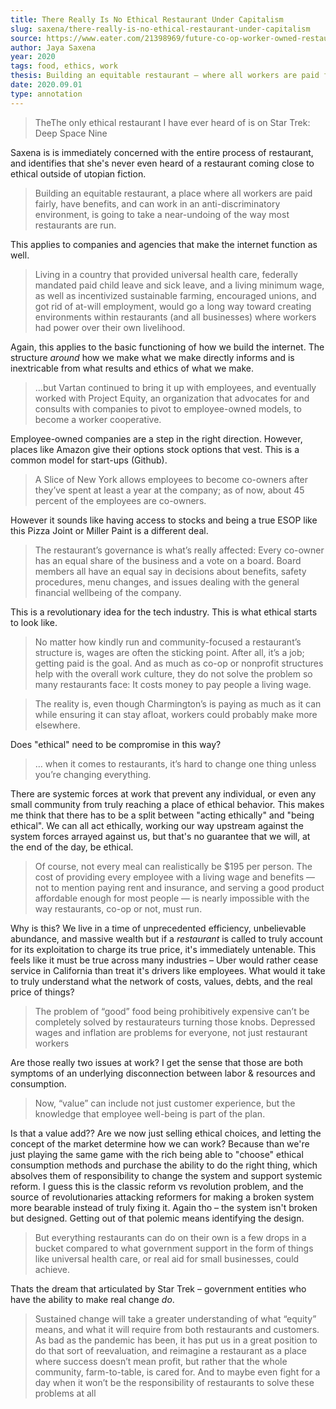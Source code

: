 ```yaml
---
title: There Really Is No Ethical Restaurant Under Capitalism
slug: saxena/there-really-is-no-ethical-restaurant-under-capitalism
source: https://www.eater.com/21398969/future-co-op-worker-owned-restaurants-ethical-business
author: Jaya Saxena
year: 2020
tags: food, ethics, work
thesis: Building an equitable restaurant — where all workers are paid fairly, have benefits, and work without discrimination — will require undoing the way most restaurants are run
date: 2020.09.01
type: annotation
---
```


> TheThe only ethical restaurant I have ever heard of is on Star Trek: Deep Space Nine

Saxena is is immediately concerned with the entire process of restaurant, and identifies that she's never even heard of a restaurant coming close to ethical outside of utopian fiction. 

> Building an equitable restaurant, a place where all workers are paid fairly, have benefits, and can work in an anti-discriminatory environment, is going to take a near-undoing of the way most restaurants are run.

This applies to companies and agencies that make the internet function as well.

>  Living in a country that provided universal health care, federally mandated paid child leave and sick leave, and a living minimum wage, as well as incentivized sustainable farming, encouraged unions, and got rid of at-will employment, would go a long way toward creating environments within restaurants (and all businesses) where workers had power over their own livelihood.

Again, this applies to the basic functioning of how we build the internet. The structure _around_ how we make what we make directly informs and is inextricable from what results and ethics of what we make.

> …but Vartan continued to bring it up with employees, and eventually worked with Project Equity, an organization that advocates for and consults with companies to pivot to employee-owned models, to become a worker cooperative.

Employee-owned companies are a step in the right direction. However, places like Amazon give their options stock options that vest. This is a common model for start-ups (Github). 

> A Slice of New York allows employees to become co-owners after they’ve spent at least a year at the company; as of now, about 45 percent of the employees are co-owners.

However it sounds like having access to stocks and being a true ESOP like this Pizza Joint or Miller Paint is a different deal. 

> The restaurant’s governance is what’s really affected: Every co-owner has an equal share of the business and a vote on a board. Board members all have an equal say in decisions about benefits, safety procedures, menu changes, and issues dealing with the general financial wellbeing of the company. 

This is a revolutionary idea for the tech industry. This is what ethical starts to look like. 

> No matter how kindly run and community-focused a restaurant’s structure is, wages are often the sticking point. After all, it’s a job; getting paid is the goal. And as much as co-op or nonprofit structures help with the overall work culture, they do not solve the problem so many restaurants face: It costs money to pay people a living wage.

> The reality is, even though Charmington’s is paying as much as it can while ensuring it can stay afloat, workers could probably make more elsewhere.

Does "ethical" need to be compromise in this way?

> … when it comes to restaurants, it’s hard to change one thing unless you’re changing everything.

There are systemic forces at work that prevent any individual, or even any small community from truly reaching a place of ethical behavior. This makes me think that there has to be a split between "acting ethically" and "being ethical". We can all act ethically, working our way upstream against the system forces arrayed against us, but that's no guarantee that we will, at the end of the day, be ethical. 

> Of course, not every meal can realistically be $195 per person. The cost of providing every employee with a living wage and benefits — not to mention paying rent and insurance, and serving a good product affordable enough for most people — is nearly impossible with the way restaurants, co-op or not, must run. 

Why is this? We live in a time of unprecedented efficiency, unbelievable abundance, and massive wealth but if a _restaurant_ is called to truly account for its exploitation to charge its true price, it's immediately untenable. This feels like it must be true across many industries – Uber would rather cease service in California than treat it's drivers like employees. What would it take to truly understand what the network of costs, values, debts, and the real price of things?

> The problem of “good” food being prohibitively expensive can’t be completely solved by restaurateurs turning those knobs. Depressed wages and inflation are problems for everyone, not just restaurant workers

Are those really two issues at work? I get the sense that those are both symptoms of an underlying disconnection between labor & resources and consumption. 

> Now, “value” can include not just customer experience, but the knowledge that employee well-being is part of the plan.

Is that a value add?? Are we now just selling ethical choices, and letting the concept of the market determine how we can work? Because than we're just playing the same game with the rich being able to "choose" ethical consumption methods and purchase the ability to do the right thing, which absolves them of responsibility to change the system and support systemic reform. I guess this is the classic reform vs revolution problem, and the source of revolutionaries attacking reformers for making a broken system more bearable instead of truly fixing it. Again tho – the system isn't broken but designed. Getting out of that polemic means identifying the design. 

> But everything restaurants can do on their own is a few drops in a bucket compared to what government support in the form of things like universal health care, or real aid for small businesses, could achieve.

Thats the dream that articulated by Star Trek – government entities who have the ability to make real change _do_.

> Sustained change will take a greater understanding of what “equity” means, and what it will require from both restaurants and customers. As bad as the pandemic has been, it has put us in a great position to do that sort of reevaluation, and reimagine a restaurant as a place where success doesn’t mean profit, but rather that the whole community, farm-to-table, is cared for. And to maybe even fight for a day when it won’t be the responsibility of restaurants to solve these problems at all

